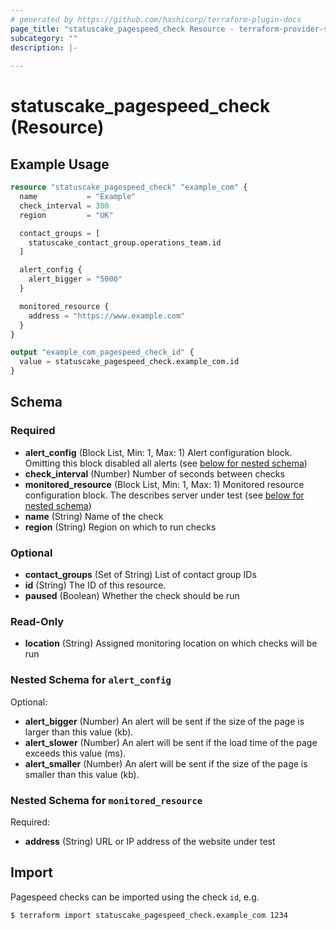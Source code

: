 ```yaml
---
# generated by https://github.com/hashicorp/terraform-plugin-docs
page_title: "statuscake_pagespeed_check Resource - terraform-provider-statuscake"
subcategory: ""
description: |-
  
---
```


# statuscake_pagespeed_check (Resource)



## Example Usage

```terraform
resource "statuscake_pagespeed_check" "example_com" {
  name           = "Example"
  check_interval = 300
  region         = "UK"

  contact_groups = [
    statuscake_contact_group.operations_team.id
  ]

  alert_config {
    alert_bigger = "5000"
  }

  monitored_resource {
    address = "https://www.example.com"
  }
}

output "example_com_pagespeed_check_id" {
  value = statuscake_pagespeed_check.example_com.id
}
```

<!-- schema generated by tfplugindocs -->
## Schema

### Required

- **alert_config** (Block List, Min: 1, Max: 1) Alert configuration block. Omitting this block disabled all alerts (see [below for nested schema](#nestedblock--alert_config))
- **check_interval** (Number) Number of seconds between checks
- **monitored_resource** (Block List, Min: 1, Max: 1) Monitored resource configuration block. The describes server under test (see [below for nested schema](#nestedblock--monitored_resource))
- **name** (String) Name of the check
- **region** (String) Region on which to run checks

### Optional

- **contact_groups** (Set of String) List of contact group IDs
- **id** (String) The ID of this resource.
- **paused** (Boolean) Whether the check should be run

### Read-Only

- **location** (String) Assigned monitoring location on which checks will be run

<a id="nestedblock--alert_config"></a>
### Nested Schema for `alert_config`

Optional:

- **alert_bigger** (Number) An alert will be sent if the size of the page is larger than this value (kb).
- **alert_slower** (Number) An alert will be sent if the load time of the page exceeds this value (ms).
- **alert_smaller** (Number) An alert will be sent if the size of the page is smaller than this value (kb).


<a id="nestedblock--monitored_resource"></a>
### Nested Schema for `monitored_resource`

Required:

- **address** (String) URL or IP address of the website under test

## Import

Pagespeed checks can be imported using the check `id`, e.g.

```
$ terraform import statuscake_pagespeed_check.example_com 1234
```
